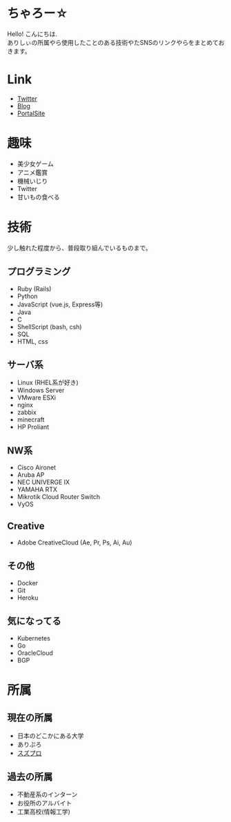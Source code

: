 # ちゃろー☆
Hello! こんにちは.  
ありしぃの所属やら使用したことのある技術やたSNSのリンクやらをまとめておきます。  

# Link
* [Twitter](https://twitter.com/shigure_alicey)
* [Blog](https://blog.alicey.dev/)
* [PortalSite](https://alicey.dev/)

# 趣味
* 美少女ゲーム
* アニメ鑑賞
* 機械いじり
* Twitter
* 甘いもの食べる　

# 技術
少し触れた程度から、普段取り組んでいるものまで。

## プログラミング
* Ruby (Rails)
* Python
* JavaScript (vue.js, Express等)
* Java
* C
* ShellScript (bash, csh)
* SQL
* HTML, css

## サーバ系
* Linux (RHEL系が好き)
* Windows Server
* VMware ESXi
* nginx
* zabbix
* minecraft
* HP Proliant

## NW系
* Cisco Aironet
* Aruba AP
* NEC UNIVERGE IX
* YAMAHA RTX
* Mikrotik Cloud Router Switch
* VyOS

## Creative
* Adobe CreativeCloud (Ae, Pr, Ps, Ai, Au)

## その他
* Docker
* Git
* Heroku

## 気になってる
* Kubernetes
* Go
* OracleCloud
* BGP

# 所属
## 現在の所属
* 日本のどこかにある大学
* ありぷろ
* [スズプロ](https://github.com/s-project2021)

## 過去の所属
* 不動産系のインターン
* お役所のアルバイト
* 工業高校(情報工学)





<!--
**Alicey0719/Alicey0719** is a ✨ _special_ ✨ repository because its `README.md` (this file) appears on your GitHub profile.

Here are some ideas to get you started:

- 🔭 I’m currently working on ...
- 🌱 I’m currently learning ...
- 👯 I’m looking to collaborate on ...
- 🤔 I’m looking for help with ...
- 💬 Ask me about ...
- 📫 How to reach me: ...
- 😄 Pronouns: ...
- ⚡ Fun fact: ...
-->
